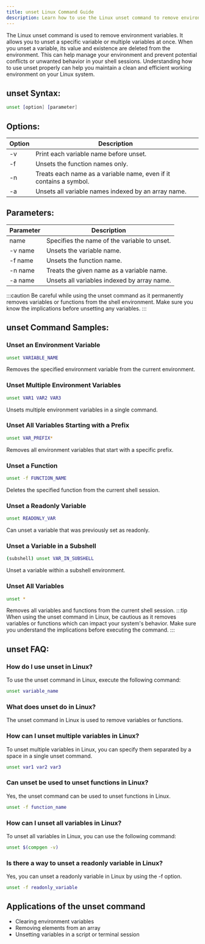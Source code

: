 ```yaml
---
title: unset Linux Command Guide
description: Learn how to use the Linux unset command to remove environment variables. Understand its syntax, options, and usage with this comprehensive guide.
---
```


The Linux unset command is used to remove environment variables. It allows you to unset a specific variable or multiple variables at once. When you unset a variable, its value and existence are deleted from the environment. This can help manage your environment and prevent potential conflicts or unwanted behavior in your shell sessions. Understanding how to use unset properly can help you maintain a clean and efficient working environment on your Linux system.
## unset Syntax:
```bash
unset [option] [parameter]
```
## Options:

| Option | Description                |
|--------|----------------------------|
| -v     | Print each variable name before unset.|
| -f     | Unsets the function names only.|
| -n     | Treats each name as a variable name, even if it contains a symbol.|
| -a     | Unsets all variable names indexed by an array name.|

## Parameters:

| Parameter | Description                |
|-----------|----------------------------|
| name      | Specifies the name of the variable to unset.|
| -v name   | Unsets the variable name.   |
| -f name   | Unsets the function name.   |
| -n name   | Treats the given name as a variable name.|
| -a name   | Unsets all variables indexed by array name.|

:::caution
Be careful while using the unset command as it permanently removes variables or functions from the shell environment. Make sure you know the implications before unsetting any variables.
:::
## unset Command Samples:
### Unset an Environment Variable
```bash
unset VARIABLE_NAME
```
Removes the specified environment variable from the current environment.

### Unset Multiple Environment Variables
```bash
unset VAR1 VAR2 VAR3
```
Unsets multiple environment variables in a single command.

### Unset All Variables Starting with a Prefix
```bash
unset VAR_PREFIX*
```
Removes all environment variables that start with a specific prefix.

### Unset a Function
```bash
unset -f FUNCTION_NAME
```
Deletes the specified function from the current shell session.

### Unset a Readonly Variable
```bash
unset READONLY_VAR
```
Can unset a variable that was previously set as readonly.

### Unset a Variable in a Subshell
```bash
(subshell) unset VAR_IN_SUBSHELL
```
Unset a variable within a subshell environment.

### Unset All Variables
```bash
unset *
```
Removes all variables and functions from the current shell session.
:::tip
When using the unset command in Linux, be cautious as it removes variables or functions which can impact your system's behavior. Make sure you understand the implications before executing the command.
:::

## unset FAQ:
### How do I use unset in Linux?
To use the unset command in Linux, execute the following command:
```bash
unset variable_name
```

### What does unset do in Linux?
The unset command in Linux is used to remove variables or functions.

### How can I unset multiple variables in Linux?
To unset multiple variables in Linux, you can specify them separated by a space in a single unset command.
```bash
unset var1 var2 var3
```

### Can unset be used to unset functions in Linux?
Yes, the unset command can be used to unset functions in Linux.
```bash
unset -f function_name
```

### How can I unset all variables in Linux?
To unset all variables in Linux, you can use the following command:
```bash
unset $(compgen -v)
```

### Is there a way to unset a readonly variable in Linux?
Yes, you can unset a readonly variable in Linux by using the -f option.
```bash
unset -f readonly_variable
```
## Applications of the unset command

- Clearing environment variables
- Removing elements from an array
- Unsetting variables in a script or terminal session